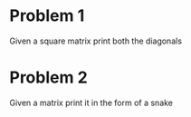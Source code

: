  # Problem 1
Given a square matrix print both the diagonals


 # Problem 2
Given a matrix print it in the form of a snake

